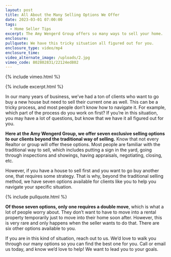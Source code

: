 ```yaml
---
layout: post
title: All About the Many Selling Options We Offer
date: 2023-03-01 07:00:00
tags:
  - Home Seller Tips
excerpt: The Amy Wengerd Group offers so many ways to sell your home.
enclosure:
pullquote: We have this tricky situation all figured out for you.
enclosure_type: video/mp4
enclosure_time:
video_alternate_image: /uploads/2.jpg
vimeo_code: 802802831/22124ed802
---
```

{% include vimeo.html %}

{% include excerpt.html %}

In our many years of business, we’ve had a ton of clients who want to go buy a new house but need to sell their current one as well. This can be a tricky process, and most people don’t know how to navigate it. For example, which part of the process do you work on first? If you’re in this situation, you may have a lot of questions, but know that we have it all figured out for you.&nbsp;

**Here at the Amy Wengerd Group, we offer seven exclusive selling options to our clients beyond the traditional way of selling.** Know that not every Realtor or group will offer these options. Most people are familiar with the traditional way to sell, which includes putting a sign in the yard, going through inspections and showings, having appraisals, negotiating, closing, etc.&nbsp;

However, if you have a house to sell first and you want to go buy another one, that requires some strategy. That is why, beyond the traditional selling method, we have seven options available for clients like you to help you navigate your specific situation.

{% include pullquote.html %}

**Of those seven options, only one requires a double move**, which is what a lot of people worry about. They don’t want to have to move into a rental property temporarily just to move into their home soon after. However, this is very rare and only happens when the seller wants to do that. There are six other options available to you.&nbsp;

If you are in this kind of situation, reach out to us. We’d love to walk you through our many options so you can find the best one for you. Call or email us today, and know we’d love to help! We want to lead you to your goals.&nbsp;
